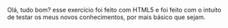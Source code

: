 Olá, tudo bom? esse exercício foi feito com HTML5 e foi feito com o intuíto de testar os meus novos conhecimentos, por mais básico que sejam.
